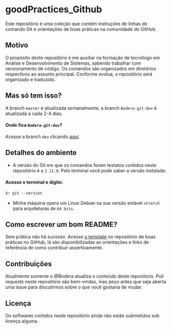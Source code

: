 # goodPractices_Github
Este repositório é uma coleção que contém instruções de linhas de comando Git e orientações de boas práticas na comunidade do GitHub. 

## Motivo
 O propósito deste repositório é me auxiliar na formação de tecnólogo em Análise e Desenvolvimento de Sistemas, sabendo trabalhar com versionamento de código. Os comandos são organizados em diretórios respectivos ao assunto principal. Conforme evolua, o repositório será organizado e traduzido.

## Mas só tem isso? 
A branch `master` é atualizada semanalmente, a branch `Bodera-git-dev` é atualizada a cada 2-4 dias.

#### Onde fica `Bodera-git-dev`?
Acesse a branch `dev` clicando [aqui](https://github.com/Bodera/goodPractices_Github/blob/master/contributing-the-right-way/essence-of-good-readmes.md).

## Detalhes do ambiente
* A versão do Git em que os comandos foram testatos contidos neste repositório é a `2.11.0`. Pelo terminal você pode saber a versão instalada:

#### Acesse o terminal e digite:
```bash
$> git --version
```
* Minha máquina opera um Linux Debian na sua versão estável `stretch` para arquiteturas de `64 bits`.

## Como escrever um bom README?
 Sem prática não há sucesso. Acesse [o template](https://github.com/Bodera/goodPractices_Github/blob/master/contributing-the-right-way/essence-of-good-readmes.md) no repositório de boas práticas no GitHub, lá são disponibilizadas as orientações e links de referência de como contribuir assertivamente. 

## Contribuições
 Atualmente somente o @Bodera atualiza o conteúdo deste repositório. Pull requests neste repositório são bem-vindas, mas peço antes que seja aberta uma issue para discutirmos sobre o que você gostaria de mudar.

## Licença
Os softwares contidos neste repositório ainda não estão submetidos sob licença alguma.
